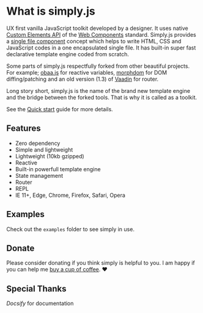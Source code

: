 # What is simply.js

UX first vanilla JavaScript toolkit developed by a designer. It uses native [Custom Elements API](https://developers.google.com/web/fundamentals/web-components/customelements) of the [Web Components](https://developer.mozilla.org/en-US/docs/Web/Web_Components) standard. Simply.js provides a [single file component](https://ckeditor.com/blog/implementing-single-file-web-components/) concept which helps to write HTML, CSS and JavaScript codes in a one encapsulated single file. It has built-in super fast declarative template engine coded from scratch.

Some parts of simply.js respectfully forked from other beautiful projects. For example; [obaa.js](https://github.com/Tencent/omi/blob/v6.18.0/packages/omix/utils/obaa.js) for reactive variables, [morphdom](https://github.com/patrick-steele-idem/morphdom) for DOM diffing/patching and an old version (1.3) of [Vaadin](https://github.com/vaadin/router/tree/v1.3.0) for router.

Long story short, simply.js is the name of the brand new template engine and the bridge between the forked tools. That is why it is called as a toolkit.

See the [Quick start](quickstart.md) guide for more details.

## Features

- Zero dependency
- Simple and lightweight
- Lightweight (10kb gzipped)
- Reactive
- Built-in powerfull template engine
- State management
- Router
- REPL
- IE 11+, Edge, Chrome, Firefox, Safari, Opera

## Examples

Check out the `examples` folder to see simply in use.

## Donate

Please consider donating if you think simply is helpful to you. I am happy if you can help me [buy a cup of coffee](https://github.com/fehmi/donate). :heart:

## Special Thanks

_Docsify_ for documentation

